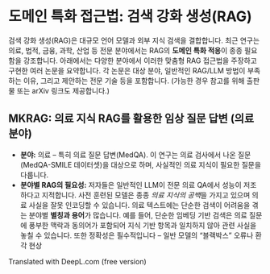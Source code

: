 # 도메인 특화 접근법: 검색 강화 생성(RAG)

검색 강화 생성(RAG)은 대규모 언어 모델과 외부 지식 검색을 결합합니다. 최근 연구는 의료, 법적, 금융, 과학, 산업 등 전문 분야에서는 RAG의 **도메인 특화 적응**이 종종 필요함을 강조합니다. 아래에서는 다양한 분야에서 이러한 맞춤형 RAG 접근법을 주장하고 구현한 여러 논문을 요약합니다. 각 논문은 대상 분야, 일반적인 RAG/LLM 방법이 부족하는 이유, 그리고 제안하는 전문 기술 등을 포함합니다. (가능한 경우 참고를 위해 출판물 또는 arXiv 링크도 제공합니다.)

## MKRAG: 의료 지식 RAG를 활용한 임상 질문 답변 (의료 분야)

* **분야:** 의료 – 특히 의료 질문 답변(MedQA). 이 연구는 의료 검사에서 나온 질문(MedQA-SMILE 데이터셋)을 대상으로 하며, 사실적인 의료 지식이 필요한 질문을 다룹니다.
* **분야별 RAG의 필요성:** 저자들은 일반적인 LLM이 전문 의료 QA에서 성능이 저조하다고 지적합니다. 사전 훈련된 모델은 종종 *의료 지식의 공백*을 가지고 있으며 의료 사실을 잘못 인코딩할 수 있습니다. 의료 텍스트에는 단순한 검색이 어려움을 겪는 분야별 **별칭과 용어**가 많습니다. 예를 들어, 단순한 임베딩 기반 검색은 의료 질문에 풍부한 맥락과 동의어가 포함되어 지식 기반 항목과 일치하지 않아 관련 사실을 놓칠 수 있습니다. 또한 정확성은 필수적입니다 – 일반 모델의 “블랙박스” 오류나 환각 현상

Translated with DeepL.com (free version)